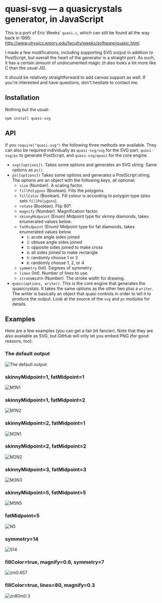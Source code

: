 
# quasi-svg — a quasicrystals generator, in JavaScript

This is a port of Eric Weeks' `quasi.c`, which can still be found all the way back in 1995:
http://www.physics.emory.edu/faculty/weeks/software/quasic.html.

I made a few modifications, including supporting SVG output in addition to PostScript, but overall
the heart of the generator is a straight port. As such, it has a certain amount of undocumented
magic (it also looks a lot more like C than the usual JS).

It should be relatively straightforward to add canvas support as well. If you're interested and have
questions, don't hesitate to contact me.

## Installation

Nothing but the usual:

    npm install quasi-svg

## API

If you `require("quasi-svg")` the following three methods are available. They can also be required
individually as `quasi-svg/svg` for the SVG part, `quasi-svg/ps` to generate PostScript, and
`quasi-svg/quasi` for the core engine.

* `svg([options])`. Takes some options and generates an SVG string. Same options as `ps()`.
* `ps([options])` Takes some options and generates a PostScript string. The options are an object 
  with the following keys, all optional:
  * `size` (Number). A scaling factor.
  * `fillPolygons` (Boolean). Fills the polygons.
  * `fillColor` (Boolean). Fill colour is according to polygon type (also sets `fillPolygons`).
  * `rotate` (Boolean). Flip 90°.
  * `magnify` (Number). Magnification factor.
  * `skinnyMidpoint` (Enum) Midpoint type for skinny diamonds, takes enumerated values below.
  * `fatMidpoint` (Enum) Midpoint type for fat diamonds, takes enumerated values below.
    * `1`: acute angle sides joined
    * `2`: obtuse angle sides joined
    * `3`: opposite sides joined to make cross
    * `4`: all sides joined to make rectangle
    * `5`: randomly choose 1 or 2
    * `6`: randomly choose 1, 2, or 4
  * `symmetry` (Int). Degrees of symmetry.
  * `lines` (Int). Number of lines to use.
  * `strokeWidth` (Number). The stroke width for drawing.
* `quasi(options, writer)`. This is the core engine that generates the quasicrystals. It takes the
  same options as the other two plus a `writer`. The writer is basically an object that quasi 
  controls in order to tell it to produce the output. Look at the source of the `svg` and `ps`
  modules for details.

## Examples

Here are a few examples (you can get a fair bit fancier). Note that they are also available as SVG,
but GitHub will only let you embed PNG (for good reasons, too):

### The default output

![The default output](./examples/default.png)

### skinnyMidpoint=1, fatMidpoint=1

![M1N1](./examples/M1N1.png)

### skinnyMidpoint=1, fatMidpoint=2

![M1N2](./examples/M1N2.png)

### skinnyMidpoint=2, fatMidpoint=1

![M2N1](./examples/M2N1.png)

### skinnyMidpoint=2, fatMidpoint=2

![M2N2](./examples/M2N2.png)

### skinnyMidpoint=3, fatMidpoint=3

![M3N3](./examples/M3N3.png)

### skinnyMidpoint=5, fatMidpoint=5

![M5N5](./examples/M5N5.png)

### fatMidpoint=5

![N5](./examples/N5.png)

### symmetry=14

![S14](./examples/S14.png)

### fillColor=true, magnify=0.6, symmetry=7

![zm0.6S7](./examples/zm0.6S7.png)

### fillColor=true, lines=80, magnify=0.3

![zn80m0.3](./examples/zn80m0.3.png)


